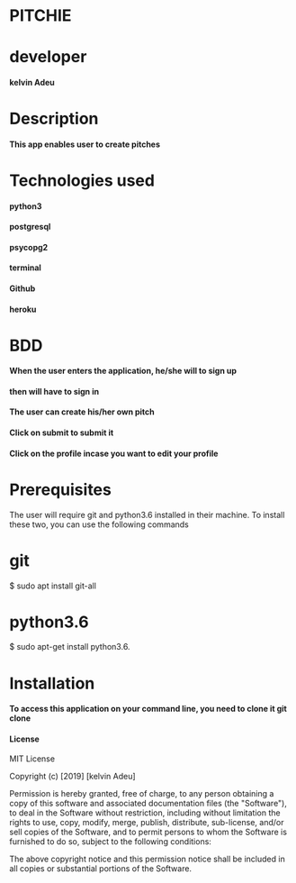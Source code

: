 # PITCHIE

# developer
#### kelvin Adeu

# Description
#### This app enables user to create pitches

# Technologies used
####  python3
####  postgresql
####  psycopg2
####  terminal
####  Github
####  heroku

# BDD
####  When the user enters the application, he/she will to sign up
####  then will have to sign in
#### The user can create his/her own pitch
#### Click on submit to submit it
#### Click on the profile incase you want to edit your profile

# Prerequisites
The user will require git and python3.6 installed in their machine. To install these two, you can use the following commands

# git
$ sudo apt install git-all

# python3.6
$ sudo apt-get install python3.6.

# Installation
#### To access this application on your command line, you need to clone it git clone
  
#### License
MIT License

Copyright (c) [2019] [kelvin Adeu]

Permission is hereby granted, free of charge, to any person obtaining a copy
of this software and associated documentation files (the "Software"), to deal
in the Software without restriction, including without limitation the rights
to use, copy, modify, merge, publish, distribute, sub-license, and/or sell
copies of the Software, and to permit persons to whom the Software is
furnished to do so, subject to the following conditions:

The above copyright notice and this permission notice shall be included in all
copies or substantial portions of the Software.
